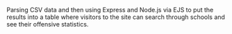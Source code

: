 Parsing CSV data and then using Express and Node.js via EJS to put the results into a table where visitors to the site can search through schools and see their offensive statistics.
